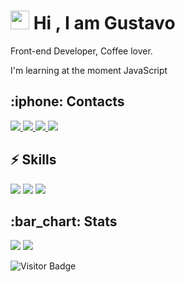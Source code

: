 # <img src="https://raw.githubusercontent.com/aemmadi/aemmadi/master/wave.gif" width="30px"> Hi , I am Gustavo
Front-end Developer, Coffee lover.

I'm learning at the moment JavaScript
<h2>
  :iphone: Contacts
</h2>
<p align=left>
  <a href="https://github.com/0NEHITKILL">
        <img src="https://camo.githubusercontent.com/4c51da250cdef5906bb8a72701595eaa4fb9b78422e87fe83321a30d51c84c06/68747470733a2f2f696d672e736869656c64732e696f2f62616467652f6769746875622d2532333130303030302e7376673f267374796c653d666f722d7468652d6261646765266c6f676f3d676974687562266c6f676f436f6c6f723d7768697465266c696e6b3d6d61696c746f3a68747470733a2f2f6769746875622e636f6d2f746574657573417261756a6f">
  </a>
  <a href="https://www.linkedin.com/in/gustavo-silva-623987215/">
     <img src="https://img.shields.io/badge/linkedin-%230077B5.svg?&style=for-the-badge&logo=linkedin&logoColor=white">
  </a>
  <a href="https://www.instagram.com/gustavo.048/">
     <img src="https://img.shields.io/badge/instagram-%23E4405F.svg?&style=for-the-badge&logo=instagram&logoColor=white">
    </a>
  <a href="https://www.facebook.com/Gustavo.174/">
     <img src="https://img.shields.io/badge/facebook-%231877F2.svg?&style=for-the-badge&logo=facebook&logoColor=white">
    </a>
</p>
<h2>
  ⚡ Skills
</h2>
<p align=left>
    <img src="https://camo.githubusercontent.com/93c855ae825c1757f3426f05a05f4949d3b786c5b22d0edb53143a9e8f8499f6/68747470733a2f2f696d672e736869656c64732e696f2f62616467652f4a6176615363726970742d3332333333303f7374796c653d666f722d7468652d6261646765266c6f676f3d6a617661736372697074266c6f676f436f6c6f723d463744463145">
    <img src="https://img.shields.io/badge/HTML5-E34F26?style=for-the-badge&logo=html5&logoColor=white">
    <img src="https://img.shields.io/badge/CSS3-1572B6?style=for-the-badge&logo=css3&logoColor=white">
</p>
<h2>
  :bar_chart: Stats
</h2>
<p>
  <img src="https://github-readme-stats.vercel.app/api?username=0NEHITKILL&show_icons=true&hide=issues">
  <img src="https://github-readme-stats.vercel.app/api/top-langs/?username=0NEHITKILL&layout=compact&show_icons=true)](https://github.com/anuraghazra/github-readme-stats">
</p>

![Visitor Badge](https://visitor-badge.laobi.icu/badge?page_id=0NEHITKILL.0NEHITKILL)
